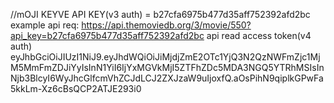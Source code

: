 //mOJI KEYVE
API KEY(v3 auth) = b27cfa6975b477d35aff752392afd2bc
example api req:
https://api.themoviedb.org/3/movie/550?api_key=b27cfa6975b477d35aff752392afd2bc
api read access token(v4 auth)
eyJhbGciOiJIUzI1NiJ9.eyJhdWQiOiJiMjdjZmE2OTc1YjQ3N2QzNWFmZjc1MjM5MmFmZDJiYyIsInN1YiI6IjYxMGVkMjI5ZTFhZDc5MDA3NGQ5YTRhMSIsInNjb3BlcyI6WyJhcGlfcmVhZCJdLCJ2ZXJzaW9uIjoxfQ.aOsPihN9qiplkGPwFa5kkLm-Xz6cBsQCP2ATJE293i0
